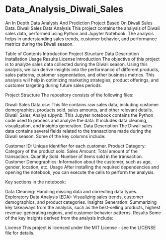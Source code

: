 # Data_Analysis_Diwali_Sales
An In Depth Data Analysis And Prediction Project Based On Diwali Sales Data.
Diwali Sales Data Analysis
This project contains the analysis of Diwali sales data, performed using Python and Jupyter Notebook. The analysis helps in understanding sales trends, customer behavior, and performance metrics during the Diwali season.

Table of Contents
Introduction
Project Structure
Data Description
Installation
Usage
Results
License
Introduction
The objective of this project is to analyze sales data collected during the Diwali season. Using this analysis, we can derive insights into the performance of different products, sales patterns, customer segmentation, and other business metrics. This analysis will help in optimizing marketing strategies, product offerings, and customer targeting during future sales periods.

Project Structure
The repository consists of the following files:

Diwali Sales Data.csv: This file contains raw sales data, including customer demographics, products sold, sales amounts, and other relevant details.
Diwali_Sales_Analysis.ipynb: This Jupyter notebook contains the Python code used to process and analyze the data. It includes data cleaning, visualization, and insights generation.
Data Description
The Diwali sales data contains several fields related to the transactions made during the Diwali season. Some of the key columns include:

Customer ID: Unique identifier for each customer.
Product Category: Category of the product sold.
Sales Amount: Total amount of the transaction.
Quantity Sold: Number of items sold in the transaction.
Customer Demographics: Information about the customer, such as age, gender, location, etc.
Usage
After installing the required dependencies and opening the notebook, you can execute the cells to perform the analysis.

Key sections in the notebook:

Data Cleaning: Handling missing data and correcting data types.
Exploratory Data Analysis (EDA): Visualizing sales trends, customer demographics, and product categories.
Insights Generation: Summarizing key takeaways from the analysis, such as the best-selling products, highest revenue-generating regions, and customer behavior patterns.
Results
Some of the key insights derived from the analysis include:


License
This project is licensed under the MIT License - see the LICENSE file for details.
